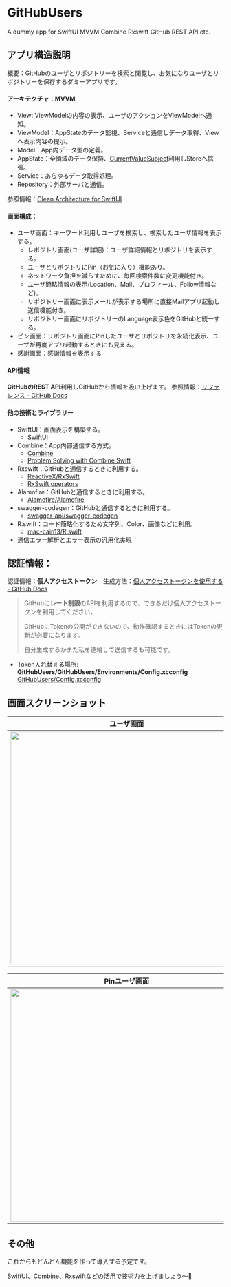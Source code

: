 # GitHubUsers
A dummy app for SwiftUI MVVM Combine Rxswift GitHub REST API  etc.

## アプリ構造説明
概要：GitHubのユーザとリポジトリーを検索と閲覧し、お気になりユーザとリポジトリーを保存するダミーアプリです。

#### アーキテクチャ：**MVVM**　
* View:  ViewModelの内容の表示、ユーザのアクションをViewModelへ通知。
* ViewModel：AppStateのデータ監視、Serviceと通信しデータ取得、Viewへ表示内容の提示。
* Model：App内データ型の定義。
* AppState：全領域のデータ保持、[CurrentValueSubject](https://developer.apple.com/documentation/combine/currentvaluesubject)利用しStoreへ拡張。
* Service：あらゆるデータ取得処理。
* Repository：外部サーバと通信。

参照情報：[Clean Architecture for SwiftUI ](https://nalexn.github.io/clean-architecture-swiftui/)

#### 画面構成：
* ユーザ画面：キーワード利用しユーザを検索し、検索したユーザ情報を表示する。
	* レポジトリ画面(ユーザ詳細)：ユーザ詳細情報とリポジトリを表示する。
	* ユーザとリポジトリにPin（お気に入り）機能あり。
	* ネットワーク負担を減らすために、毎回検索件数に変更機能付き。
	* ユーザ簡略情報の表示(Location、Mail、プロフィール、Follow情報など)。
	* リポジトリー画面に表示メールが表示する場所に直接Mailアプリ起動し送信機能付き。
	* リポジトリー画面にリポジトリーのLanguage表示色をGitHubと統一する。
* ピン画面：リポジトリ画面にPinしたユーザとリポジトリを永続化表示、ユーザが再度アプリ起動するときにも見える。
* 感謝画面：感謝情報を表示する
#### API情報
**GitHubのREST API**利用しGitHubから情報を吸い上げます。
参照情報：[リファレンス - GitHub Docs](https://docs.github.com/ja/rest/reference)

#### 他の技術とライブラリー
* SwiftUI：画面表示を構築する。
	* [SwiftUI](https://developer.apple.com/jp/xcode/swiftui/)
* Combine：App内部通信する方式。
	* [Combine](https://developer.apple.com/documentation/combine) 
	* [Problem Solving with Combine Swift](https://medium.com/flawless-app-stories/problem-solving-with-combine-swift-4751885fda77)
* Rxswift：GitHubと通信するときに利用する。
	* [ReactiveX/RxSwift](https://github.com/ReactiveX/RxSwift) 
	* [RxSwift operators](http://reactivex.io/documentation/operators.html)
* Alamofire：GitHubと通信するときに利用する。　
	* [Alamofire/Alamofire](https://github.com/Alamofire/Alamofire)
* swagger-codegen：GitHubと通信するときに利用する。　
	* [swagger-api/swagger-codegen](https://github.com/swagger-api/swagger-codegen)
* R.swift：コード簡略化するため文字列、Color、画像などに利用。
	* [mac-cain13/R.swift](https://github.com/mac-cain13/R.swift)
* 通信エラー解析とエラー表示の汎用化実現

## 認証情報：
認証情報：**個人アクセストークン**　生成方法：[個人アクセストークンを使用する - GitHub Docs](https://docs.github.com/ja/authentication/keeping-your-account-and-data-secure/creating-a-personal-access-token)
> GitHubに**レート制限**のAPIを利用するので、できるだけ個人アクセストークンを利用してください。
> 
> GitHubにTokenの公開ができないので、動作確認するときにはTokenの更新が必要になります。
> 
> 自分生成するかまた私を連絡して送信するも可能です。
> 
* Token入れ替える場所:
**GitHubUsers/GitHubUsers/Environments/Config.xcconfig**
[GitHubUsers/Config.xcconfig](https://github.com/kangnux/GitHubUsers/blob/3176dafd95c8edb155b720ac8c37b396e74e0e64/GitHubUsers/Environments/Config.xcconfig)

## 画面スクリーンショット
|ユーザ画面|リポジトリー画面|
|---|---|
|<img src=https://user-images.githubusercontent.com/14342048/142764765-a522de5b-5510-4d7e-bb03-640838c92137.PNG width=540px>|<img src=https://user-images.githubusercontent.com/14342048/142764841-6c7160cc-e195-4fcf-9180-f298be5b5b7d.PNG width=540px>|

|Pinユーザ画面|Pinリポジトリー画面|
|---|---|
|<img src=https://user-images.githubusercontent.com/14342048/142764845-8ed63d0d-1a28-4aa6-9bb3-6da0e2d4d051.PNG width=540px>|<img src=https://user-images.githubusercontent.com/14342048/142764848-59bc3587-2301-4bda-b7e7-b9f04aaa31a9.PNG width=540px>|

## その他
これからもどんどん機能を作って導入する予定です。

SwiftUI、Combine、Rxswiftなどの活用で技術力を上げましょう〜🧗

